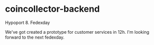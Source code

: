 coincollector-backend
=====================

Hypoport 8. Fedexday

We've got created a prototype for customer services in 12h. I'm looking forward to the next fedexday.
